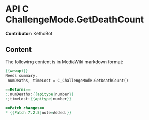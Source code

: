 # API C ChallengeMode.GetDeathCount

**Contributor:** KethoBot

## Content

The following content is in MediaWiki markdown format:

```mediawiki
{{wowapi}}
Needs summary.
 numDeaths, timeLost = C_ChallengeMode.GetDeathCount()

==Returns==
:;numDeaths:{{apitype|number}}
:;timeLost:{{apitype|number}}

==Patch changes==
* {{Patch 7.2.5|note=Added.}}
```